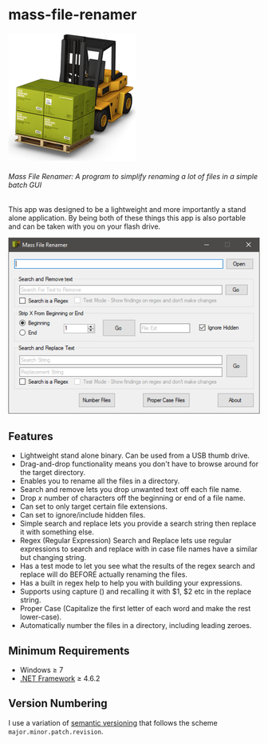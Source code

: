 # mass-file-renamer
![mass-file-renamer icon](/assets/fork.png)
###### Mass File Renamer: A program to simplify renaming a lot of files in a simple batch GUI
This app was designed to be a lightweight and more importantly a stand alone application. By being both of these things this app is also portable and can be taken with you on your flash drive.

![Screenshot of the main form](/assets/main.png)
## Features
- Lightweight stand alone binary. Can be used from a USB thumb drive.
- Drag-and-drop functionality means you don't have to browse around for the target directory.
- Enables you to rename all the files in a directory.
- Search and remove lets you drop unwanted text off each file name.
- Drop *x* number of characters off the beginning or end of a file name.
- Can set to only target certain file extensions.
- Can set to ignore/include hidden files.
- Simple search and replace lets you provide a search string then replace it with something else.
- Regex (Regular Expression) Search and Replace lets use regular expressions to search and replace with in case file names have a similar but changing string.
- Has a test mode to let you see what the results of the regex search and replace will do BEFORE actually renaming the files.
- Has a built in regex help to help you with building your expressions.
- Supports using capture () and recalling it with $1, $2 etc in the replace string.
- Proper Case (Capitalize the first letter of each word and make the rest lower-case).
- Automatically number the files in a directory, including leading zeroes.

## Minimum Requirements
- Windows &ge; 7
- [.NET Framework](https://dotnet.microsoft.com/en-us/download/dotnet-framework) &ge; 4.6.2

## Version Numbering
I use a variation of [semantic versioning](https://semver.org/) that follows the scheme `major.minor.patch.revision`.
